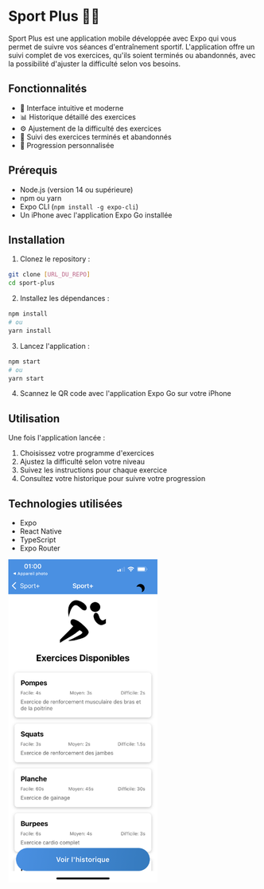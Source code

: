 # Sport Plus 🏋️‍♂️

Sport Plus est une application mobile développée avec Expo qui vous permet de suivre vos séances d'entraînement sportif. L'application offre un suivi complet de vos exercices, qu'ils soient terminés ou abandonnés, avec la possibilité d'ajuster la difficulté selon vos besoins.

## Fonctionnalités

- 📱 Interface intuitive et moderne
- 📊 Historique détaillé des exercices
- ⚙️ Ajustement de la difficulté des exercices
- 📝 Suivi des exercices terminés et abandonnés
- 🎯 Progression personnalisée

## Prérequis

- Node.js (version 14 ou supérieure)
- npm ou yarn
- Expo CLI (`npm install -g expo-cli`)
- Un iPhone avec l'application Expo Go installée

## Installation

1. Clonez le repository :
```bash
git clone [URL_DU_REPO]
cd sport-plus
```

2. Installez les dépendances :
```bash
npm install
# ou
yarn install
```

3. Lancez l'application :
```bash
npm start
# ou
yarn start
```

4. Scannez le QR code avec l'application Expo Go sur votre iPhone

## Utilisation

Une fois l'application lancée :
1. Choisissez votre programme d'exercices
2. Ajustez la difficulté selon votre niveau
3. Suivez les instructions pour chaque exercice
4. Consultez votre historique pour suivre votre progression

## Technologies utilisées

- Expo
- React Native
- TypeScript
- Expo Router

<img src="assets/images/App.png" alt="Sport Plus App" width="300"/>
